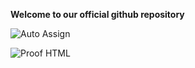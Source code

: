 **Welcome to our official github repository**

![Auto Assign](https://github.com/dconco1/demo-repository/actions/workflows/auto-assign.yml/badge.svg)

![Proof HTML](https://github.com/dconco1/demo-repository/actions/workflows/proof-html.yml/badge.svg)
